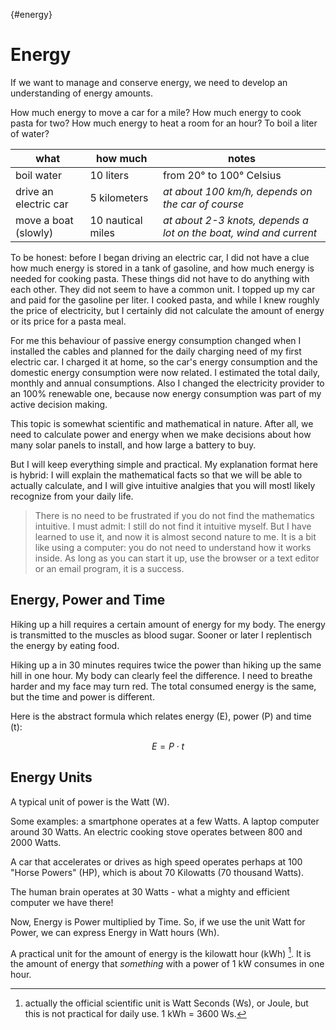 {#energy}
# Energy

If we want to manage and conserve energy, we need to develop an understanding of energy amounts.

How much energy to move a car for a mile? How much energy to cook pasta for two?  How much energy to heat a room for an hour? To boil a liter of water?

| what | how much | notes |
| ---  | ---      | ---   |
| boil water | 10 liters | from 20° to 100° Celsius |
| drive an electric car | 5 kilometers | *at about 100 km/h, depends on the car of course* |
| move a boat (slowly) | 10 nautical miles | *at about 2-3 knots, depends a lot on the boat, wind and current* |

To be honest: before I began driving an electric car, I did not have a clue how much energy is stored in a tank of gasoline, and how much energy is needed for cooking pasta. These things did not have to do anything with each other. They did not seem to have a common unit. I topped up my car and paid for the gasoline per liter. I cooked pasta, and while I knew roughly the price of electricity, but I certainly did not calculate the amount of energy or its price for a pasta meal.

For me this behaviour of passive energy consumption changed when I installed the cables and planned for the daily charging need of my first electric car. I charged it at home, so the car's energy consumption and the domestic energy consumption were now related. I estimated the total daily, monthly and annual consumptions. Also I changed the electricity provider to an 100% renewable one, because now energy consumption was part of my active decision making.

This topic is somewhat scientific and mathematical in nature. After all, we need to calculate power and energy when we make decisions about how many solar panels to install, and how large a battery to buy. 

But I will keep everything simple and practical. My explanation format here is hybrid: I will explain the mathematical facts so that we will be able to actually calculate, and I will give intuitive analgies that you will mostl likely recognize from your daily life.

> There is no need to be frustrated if you do not find the mathematics intuitive. I must admit: I still do not find it intuitive myself. But I have learned to use it, and now it is almost second nature to me. It is a bit like using a computer: you do not need to understand how it works inside. As long as you can start it up, use the browser or a text editor or an email program, it is a success.



## Energy, Power and Time

Hiking up a hill requires a certain amount of energy for my body. The energy is transmitted to the muscles as blood sugar. Sooner or later I replentisch the energy by eating food.

Hiking up a in 30 minutes requires twice the power than hiking up the same hill in one hour. My body can clearly feel the difference. I need to breathe harder and my face may turn red. The total consumed energy is the same, but the time and power is different.

Here is the abstract formula which relates energy (E), power (P) and time (t):

$$E = P \cdot t$$



## Energy Units

A typical unit of power is the Watt (W). 

Some examples: a smartphone operates at a few Watts. A laptop computer around 30 Watts. An electric cooking stove operates between 800 and 2000 Watts.

A car that accelerates or drives as high speed operates perhaps at 100 "Horse Powers" (HP), which is about 70 Kilowatts (70 thousand Watts). 

The human brain operates at 30 Watts - what a mighty and efficient computer we have there!

Now, Energy is Power multiplied by Time. So, if we use the unit Watt for Power, we can express Energy in Watt hours (Wh).

A practical unit for the amount of energy is the kilowatt hour (kWh) [^kwh]. It is the amount of energy that *something* with a power of 1 kW consumes in one hour.


[^kwh]: actually the official scientific unit is Watt Seconds (Ws), or Joule, but this is not practical for daily use. 1 kWh = 3600 Ws.
